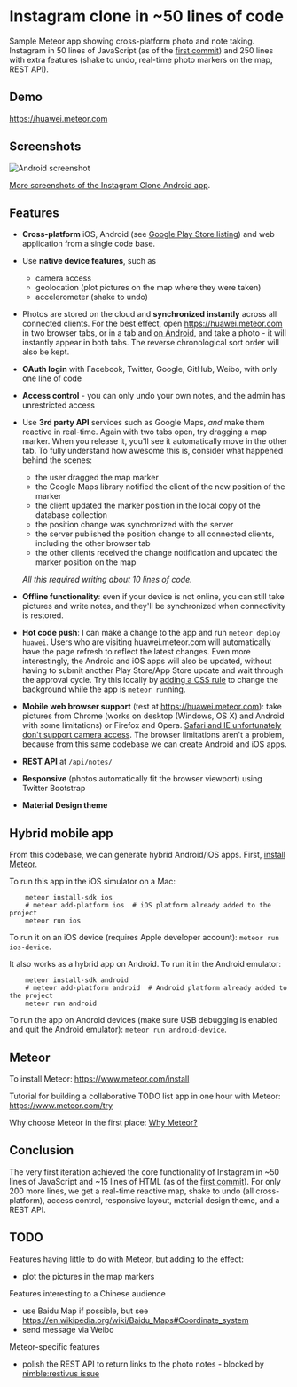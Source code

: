 # Instagram clone in ~50 lines of code

Sample Meteor app showing cross-platform photo and note taking. Instagram in 50 lines of JavaScript (as of the [first commit](https://github.com/dandv/instagram-clone/commit/8a9ff33353b9f657540030813be25fb6fa887118)) and 250 lines with extra features (shake to undo, real-time photo markers on the map, REST API).


## Demo

https://huawei.meteor.com


## Screenshots

![Android screenshot](https://cloud.githubusercontent.com/assets/33569/11662322/d7cc9700-9d8a-11e5-9cad-0acb1dedff6b.png)

[More screenshots of the Instagram Clone Android app](https://github.com/dandv/instagram-clone/issues/1).

## Features

* **Cross-platform** iOS, Android (see [Google Play Store listing](play.google.com/store/apps/details?id=com.dandascalescu.huawei.demo)) and web application from a single code base.

* Use **native device features**, such as
  * camera access
  * geolocation (plot pictures on the map where they were taken)
  * accelerometer (shake to undo)

* Photos are stored on the cloud and **synchronized instantly** across all connected clients. For the best effect, open https://huawei.meteor.com in two browser tabs, or in a tab and [on Android](https://play.google.com/store/apps/details?id=com.dandascalescu.huawei.demo), and take a photo - it will instantly appear in both tabs. The reverse chronological sort order will also be kept.

* **OAuth login** with Facebook, Twitter, Google, GitHub, Weibo, with only one line of code

* **Access control** - you can only undo your own notes, and the admin has unrestricted access

* Use **3rd party API** services such as Google Maps, *and* make them reactive in real-time. Again with two tabs open, try dragging a map marker. When you release it, you'll see it automatically move in the other tab. To fully understand how awesome this is, consider what happened behind the scenes:
  * the user dragged the map marker
  * the Google Maps library notified the client of the new position of the marker
  * the client updated the marker position in the local copy of the database collection
  * the position change was synchronized with the server
  * the server published the position change to all connected clients, including the other browser tab
  * the other clients received the change notification and updated the marker position on the map

  *All this required writing about 10 lines of code.*

* **Offline functionality**: even if your device is not online, you can still take pictures and write notes, and they'll be synchronized when connectivity is restored.
 
* **Hot code push**: I can make a change to the app and run `meteor deploy huawei`. Users who are visiting huawei.meteor.com will automatically have the page refresh to reflect the latest changes. Even more interestingly, the Android and iOS apps will also be updated, without having to submit another Play Store/App Store update and wait through the approval cycle. Try this locally by [adding a CSS rule](client/photochat.css) to change the background while the app is `meteor run`ning.

* **Mobile web browser support** (test at https://huawei.meteor.com): take pictures from Chrome (works on desktop (Windows, OS X) and Android with some limitations) or Firefox and Opera. [Safari and IE unfortunately don't support camera access](http://caniuse.com/#search=getusermedia). The browser limitations aren't a problem, because from this same codebase we can create Android and iOS apps.

* **REST API** at `/api/notes/`

* **Responsive** (photos automatically fit the browser viewport) using Twitter Bootstrap

* **Material Design theme**


## Hybrid mobile app

From this codebase, we can generate hybrid Android/iOS apps. First, [install Meteor](http://meteor.com/install).

To run this app in the iOS simulator on a Mac:

        meteor install-sdk ios
        # meteor add-platform ios  # iOS platform already added to the project
        meteor run ios

To run it on an iOS device (requires Apple developer account): `meteor run ios-device`.

It also works as a hybrid app on Android. To run it in the Android emulator:

        meteor install-sdk android
        # meteor add-platform android  # Android platform already added to the project
        meteor run android

To run the app on Android devices (make sure USB debugging is enabled and quit the Android emulator): `meteor run android-device`.


## Meteor

To install Meteor: https://www.meteor.com/install

Tutorial for building a collaborative TODO list app in one hour with Meteor: https://www.meteor.com/try

Why choose Meteor in the first place: [Why Meteor?](http://wiki.dandascalescu.com/essays/why_meteor)


## Conclusion

The very first iteration achieved the core functionality of Instagram in ~50 lines of JavaScript and ~15 lines of HTML (as of the [first commit](https://github.com/dandv/instagram-clone/commit/8a9ff33353b9f657540030813be25fb6fa887118)). For only 200 more lines, we get a real-time reactive map, shake to undo (all cross-platform), access control, responsive layout, material design theme, and a REST API.


## TODO

Features having little to do with Meteor, but adding to the effect:

* plot the pictures in the map markers


Features interesting to a Chinese audience

* use Baidu Map if possible, but see https://en.wikipedia.org/wiki/Baidu_Maps#Coordinate_system
* send message via Weibo


Meteor-specific features

* polish the REST API to return links to the photo notes - blocked by [nimble:restivus issue](https://github.com/kahmali/meteor-restivus/issues/35)


